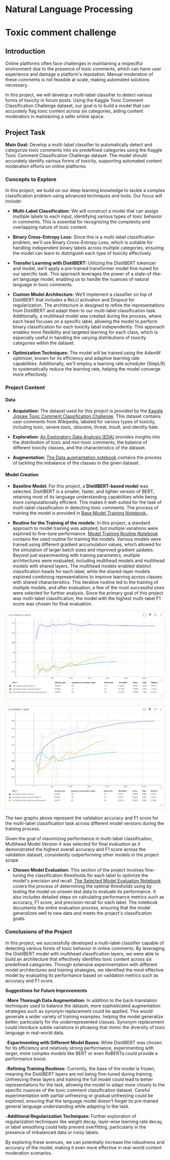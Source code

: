 # Natural Language Processing
# Toxic comment challenge

## Introduction

Online platforms often face challenges in maintaining a respectful environment due to the presence of toxic comments, which can harm user experience and damage a platform's reputation. Manual moderation of these comments is not feasible at scale, making automated solutions necessary.

In this project, we will develop a multi-label classifier to detect various forms of toxicity in forum posts. Using the Kaggle Toxic Comment Classification Challenge dataset, our goal is to build a model that can accurately flag toxic content across six categories, aiding content moderators in maintaining a safer online space.

## Project Task

**Main Goal:** Develop a multi-label classifier to automatically detect and categorize toxic comments into six predefined categories using the Kaggle Toxic Comment Classification Challenge dataset. The model should accurately identify various forms of toxicity, supporting automated content moderation efforts on online platforms.

### Concepts to Explore

In this project, we build on our deep learning knowledge to tackle a complex classification problem using advanced techniques and tools. Our focus will include:

- **Multi-Label Classification:** We will construct a model that can assign multiple labels to each input, identifying various types of toxic behavior in comments. This is essential for recognizing the complexity and overlapping nature of toxic content.

- **Binary Cross-Entropy Loss:** Since this is a multi-label classification problem, we'll use Binary Cross-Entropy Loss, which is suitable for handling independent binary labels across multiple categories, ensuring the model can learn to distinguish each type of toxicity effectively.

- **Transfer Learning with DistilBERT:** Utilizing the DistilBERT tokenizer and model, we'll apply a pre-trained transformer model fine-tuned for our specific task. This approach leverages the power of a state-of-the-art language model, enabling us to handle the nuances of natural language in toxic comments.

- **Custom Model Architecture:** We’ll implement a classifier on top of DistilBERT that includes a ReLU activation and Dropout for regularization. The architecture is designed to refine the representations from DistilBERT and adapt them to our multi-label classification task. Additionally, a multihead model was created during the process, where each head focuses on a specific label, allowing the model to perform binary classification for each toxicity label independently. This approach enables more flexibility and targeted learning for each class, which is especially useful in handling the varying distributions of toxicity categories within the dataset.

- **Optimization Techniques:** The model will be trained using the AdamW optimizer, known for its efficiency and adaptive learning rate capabilities. Additionally, we'll employ a learning rate scheduler (StepLR) to systematically reduce the learning rate, helping the model converge more effectively.



### Project Content

#### Data

- **Acquisition:** The dataset used for this project is provided by the [Kaggle Jigsaw Toxic Comment Classification Challenge](https://www.kaggle.com/c/jigsaw-toxic-comment-classification-challenge). This dataset contains user comments from Wikipedia, labeled for various types of toxicity, including toxic, severe toxic, obscene, threat, insult, and identity hate.
   
- **Exploration:**  [An Exploratory Data Analysis (EDA)](https://github.com/MiestoMeska/NLP_ToxicCommentsClassification/blob/master/notebooks/1.EDA.ipynb) provides insights into the distribution of toxic and non-toxic comments, the balance of different toxicity classes, and the characteristics of the dataset.

- **Augmentation:** [The Data augmentation notebook](https://github.com/MiestoMeska/NLP_ToxicCommentsClassification/blob/master/notebooks/2.data_augmentation.ipynb) contains the process of tackling the imbalance of the classes in the given dataset. 

#### Model Creation



- **Baseline Model:** For this project, a **DistilBERT-based model** was selected. DistilBERT is a smaller, faster, and lighter version of BERT, retaining most of its language understanding capabilities while being more computationally efficient. This makes it well-suited for the task of multi-label classification in detecting toxic comments.
The process of training the model is provided in [Base Model Training Notebook.](https://github.com/MiestoMeska/NLP_ToxicCommentsClassification/blob/master/notebooks/3.train_base_model.ipynb).

- **Routine for the Training of the models:** In this project, a standard approach to model training was adopted, but multiple variations were explored to fine-tune performance. [Model Training Routine Notebook](https://github.com/MiestoMeska/NLP_ToxicCommentsClassification/blob/master/notebooks/4.train_model_routine.ipynb) contains the used routine for training the models.
 Various models were trained using different gradient accumulation values, which allowed for the simulation of larger batch sizes and improved gradient updates. Beyond just experimenting with training parameters, multiple architectures were evaluated, including multihead models and multihead models with shared layers. The multihead models enabled distinct classification heads for each label, while the shared-layer models explored combining representations to improve learning across classes with shared characteristics. This iterative routine led to the training of multiple models, and after evaluation, a few of the most successful ones were selected for further analysis. Since the primary goal of this project was multi-label classification, the model with the highest multi-label F1 score was chosen for final evaluation.

![Multilabel_f1_acc](https://github.com/MiestoMeska/NLP_ToxicCommentsClassification/blob/main/assets/img/models_comp_metric_val_multilabel_acc.JPG)

![Multilabel_f1_score](https://github.com/MiestoMeska/NLP_ToxicCommentsClassification/blob/main/assets/img/models_comp_metric_val_multilabel_f1.JPG)

The two graphs above represent the validation accuracy and F1 score for the multi-label classification task across different model versions during the training process.

Given the goal of maximizing performance in multi-label classification, Multihead Model Version 4 was selected for final evaluation as it demonstrated the highest overall accuracy and F1 score across the validation dataset, consistently outperforming other models in the project scope.

- **Chosen Model Evaluation:** This section of the project involves fine-tuning the classification thresholds for each label to optimize the model's precision and recall. [The Selected Model Evaluation Notebook](https://github.com/MiestoMeska/NLP_ToxicCommentsClassification/blob/master/notebooks/5.selected_model_eval.ipynb) covers the process of determining the optimal thresholds using by testing the model on unseen test data to evaluate its performance. It also includes detailed steps on calculating performance metrics such as accuracy, F1 score, and precision-recall for each label. The notebook documents the entire evaluation process, ensuring that the model generalizes well to new data and meets the project's classification goals.

### Conclusions of the Project

In this project, we successfully developed a multi-label classifier capable of detecting various forms of toxic behavior in online comments. By leveraging the DistilBERT model with multihead classification layers, we were able to build an architecture that effectively identifies toxic content across six predefined categories. Through extensive experimentation with different model architectures and training strategies, we identified the most effective model by evaluating its performance based on validation metrics such as accuracy and F1 score.

**Suggestions for Future Improvements**

-**More Thorough Data Augmentation:** In addition to the back-translation techniques used to balance the dataset, more sophisticated augmentation strategies such as synonym replacement could be applied. This would generate a wider variety of training examples, helping the model generalize better, particularly for the underrepresented classes. Synonym replacement could introduce subtle variations in phrasing that mimic the diversity of toxic language in real-world data.

-**Experimenting with Different Model Bases:** While DistilBERT was chosen for its efficiency and relatively strong performance, experimenting with larger, more complex models like BERT or even RoBERTa could provide a performance boost.

-**Refining Training Routines:** Currently, the base of the model is frozen, meaning the DistilBERT layers are not being fine-tuned during training. Unfreezing these layers and training the full model could lead to better representations for the task, allowing the model to adapt more closely to the specific nuances of the toxic comment classification dataset. Careful experimentation with partial unfreezing or gradual unfreezing could be explored, ensuring that the language model doesn't forget its pre-trained general language understanding while adapting to the task.

-**Additional Regularization Techniques:** Further exploration of regularization techniques like weight decay, layer-wise learning rate decay, or label smoothing could help prevent overfitting, particularly in the presence of imbalanced data or noisy labels.

By exploring these avenues, we can potentially increase the robustness and accuracy of the model, making it even more effective in real-world content moderation scenarios.

